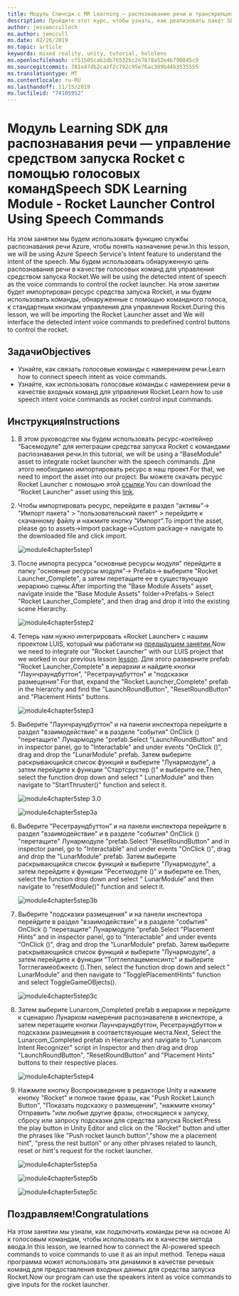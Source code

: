 ```yaml
---
title: Модуль Спичсдк с MR Learning — распознавание речи и транскрипция
description: Пройдите этот курс, чтобы узнать, как реализовать пакет SDK для службы распознавания речи Azure в приложении смешанной реальности.
author: jessemcculloch
ms.author: jemccull
ms.date: 02/26/2019
ms.topic: article
keywords: mixed reality, unity, tutorial, hololens
ms.openlocfilehash: cf51505cab2db765325c2e7b78a52e4b790845c9
ms.sourcegitcommit: 781e47db2ca2f2c792c95e76ac309b44b3535555
ms.translationtype: MT
ms.contentlocale: ru-RU
ms.lasthandoff: 11/15/2019
ms.locfileid: "74105952"
---
```

# <a name="speech-sdk-learning-module---rocket-launcher-control-using-speech-commands"></a><span data-ttu-id="b963e-104">Модуль Learning SDK для распознавания речи — управление средством запуска Rocket с помощью голосовых команд</span><span class="sxs-lookup"><span data-stu-id="b963e-104">Speech SDK Learning Module - Rocket Launcher Control Using Speech Commands</span></span>

<span data-ttu-id="b963e-105">На этом занятии мы будем использовать функцию службы распознавания речи Azure, чтобы понять назначение речи.</span><span class="sxs-lookup"><span data-stu-id="b963e-105">In this lesson, we will be using Azure Speech Service's Intent feature to understand the intent of the speech.</span></span> <span data-ttu-id="b963e-106">Мы будем использовать обнаруженную цель распознавания речи в качестве голосовых команд для управления средством запуска Rocket.</span><span class="sxs-lookup"><span data-stu-id="b963e-106">We will be using the detected intent of speech as the voice commands to control the rocket launcher.</span></span> <span data-ttu-id="b963e-107">На этом занятии будет импортирован ресурс средства запуска Rocket, и мы будем использовать команды, обнаруженные с помощью командного голоса, к стандартным кнопкам управления для управления Rocket.</span><span class="sxs-lookup"><span data-stu-id="b963e-107">During this lesson, we will be importing the Rocket Launcher asset and We will interface the detected intent voice commands to predefined control buttons to control the rocket.</span></span>

## <a name="objectives"></a><span data-ttu-id="b963e-108">Задачи</span><span class="sxs-lookup"><span data-stu-id="b963e-108">Objectives</span></span>

- <span data-ttu-id="b963e-109">Узнайте, как связать голосовые команды с намерением речи.</span><span class="sxs-lookup"><span data-stu-id="b963e-109">Learn how to connect speech intent as voice commands.</span></span>
- <span data-ttu-id="b963e-110">Узнайте, как использовать голосовые команды с намерением речи в качестве входных команд для управления Rocket.</span><span class="sxs-lookup"><span data-stu-id="b963e-110">Learn how to use speech intent voice commands as rocket control input commands.</span></span>

## <a name="instructions"></a><span data-ttu-id="b963e-111">Инструкция</span><span class="sxs-lookup"><span data-stu-id="b963e-111">Instructions</span></span>

1. <span data-ttu-id="b963e-112">В этом руководстве мы будем использовать ресурс-контейнер "Басемодуле" для интеграции средства запуска Rocket с командами распознавания речи.</span><span class="sxs-lookup"><span data-stu-id="b963e-112">In this tutorial, we will be using a "BaseModule" asset to integrate rocket launcher with the speech commands.</span></span> <span data-ttu-id="b963e-113">Для этого необходимо импортировать ресурс в наш проект.</span><span class="sxs-lookup"><span data-stu-id="b963e-113">For that, we need to import the asset into our project.</span></span> <span data-ttu-id="b963e-114">Вы можете скачать ресурс Rocket Launcher с помощью этой [ссылки](https://github.com/microsoft/MixedRealityLearning/releases/download/getting-started-v2.1.0.0/Unity.HoloLens2.GettingStarted.Tutorials.Asset.2.1.0.0.unitypackage).</span><span class="sxs-lookup"><span data-stu-id="b963e-114">You can download the "Rocket Launcher" asset using this [link](https://github.com/microsoft/MixedRealityLearning/releases/download/getting-started-v2.1.0.0/Unity.HoloLens2.GettingStarted.Tutorials.Asset.2.1.0.0.unitypackage).</span></span>

2. <span data-ttu-id="b963e-115">Чтобы импортировать ресурс, перейдите в раздел "активы"-> "Импорт пакета" > "пользовательский пакет" > перейдите к скачанному файлу и нажмите кнопку "Импорт".</span><span class="sxs-lookup"><span data-stu-id="b963e-115">To import the asset, please go to assets->Import package->Custom package-> navigate to the downloaded file and click import.</span></span>

    ![module4chapter5step1](images/module4chapter5step1.PNG)

3. <span data-ttu-id="b963e-117">После импорта ресурса "основные ресурсы модуля" перейдите в папку "основные ресурсы модуля"-> Prefabs-> выберите "Rocket Launcher_Complete", а затем перетащите ее в существующую иерархию сцены.</span><span class="sxs-lookup"><span data-stu-id="b963e-117">After importing the  "Base Module Assets" asset, navigate inside the "Base Module Assets" folder->Prefabs-> Select "Rocket Launcher_Complete", and then drag and drop it into the existing scene Hierarchy.</span></span>

    ![module4chapter5step2](images/module4chapter5step2.PNG)

4. <span data-ttu-id="b963e-119">Теперь нам нужно интегрировать «Rocket Launcher» с нашим проектом LUIS, который мы работали на [предыдущем занятии.](mrlearning-speechSDK-ch4.md)</span><span class="sxs-lookup"><span data-stu-id="b963e-119">Now we need to integrate our "Rocket Launcher" with our LUIS project that we worked in our previous lesson [lesson](mrlearning-speechSDK-ch4.md).</span></span> <span data-ttu-id="b963e-120">Для этого разверните prefab "Rocket Launcher_Complete" в иерархии и найдите кнопки "Лаунчраундбуттон", "Ресетраундбуттон" и "подсказки размещения".</span><span class="sxs-lookup"><span data-stu-id="b963e-120">For that, expand the "Rocket Launcher_Complete" prefab in the hierarchy and find the "LaunchRoundButton", "ResetRoundButton" and "Placement Hints" buttons.</span></span>

    ![module4chapter5step3](images/module4chapter5step3.PNG)

5. <span data-ttu-id="b963e-122">Выберите "Лаунчраундбуттон" и на панели инспектора перейдите в раздел "взаимодействие" и в разделе "события" OnClick () "перетащите" Лунармодуле "prefab.</span><span class="sxs-lookup"><span data-stu-id="b963e-122">Select "LaunchRoundButton" and in inspector panel, go to "Interactable" and under events "OnClick ()", drag and drop the "LunarModule" prefab.</span></span> <span data-ttu-id="b963e-123">Затем выберите раскрывающийся список функций и выберите "Лунармодуле", а затем перейдите к функции "Стартсрустер ()" и выберите ее.</span><span class="sxs-lookup"><span data-stu-id="b963e-123">Then, select the function drop down and select " LunarModule" and then navigate to "StartThruster()" function and select it.</span></span>

    ![module4chapter5step 3.0](images/module4chapter5step3.0.PNG)

    ![module4chapter5step3a](images/module4chapter5step3a.PNG)

6. <span data-ttu-id="b963e-126">Выберите "Ресетраундбуттон" и на панели инспектора перейдите в раздел "взаимодействие" и в разделе "события" OnClick () "перетащите" Лунармодуле "prefab.</span><span class="sxs-lookup"><span data-stu-id="b963e-126">Select "ResetRoundButton" and in inspector panel, go to "Interactable" and under events "OnClick ()", drag and drop the "LunarModule" prefab.</span></span> <span data-ttu-id="b963e-127">Затем выберите раскрывающийся список функций и выберите "Лунармодуле", а затем перейдите к функции "Ресетмодуле ()" и выберите ее.</span><span class="sxs-lookup"><span data-stu-id="b963e-127">Then, select the function drop down and select " LunarModule" and then navigate to "resetModule()" function and select it.</span></span>

    ![module4chapter5step3b](images/module4chapter5step3b.PNG)

7. <span data-ttu-id="b963e-129">Выберите "подсказки размещения" и на панели инспектора перейдите в раздел "взаимодействие" и в разделе "события" OnClick () "перетащите" Лунармодуле "prefab.</span><span class="sxs-lookup"><span data-stu-id="b963e-129">Select "Placement Hints" and in inspector panel, go to "Interactable" and under events "OnClick ()", drag and drop the "LunarModule" prefab.</span></span> <span data-ttu-id="b963e-130">Затем выберите раскрывающийся список функций и выберите "Лунармодуле", а затем перейдите к функции "Тогглеплацеменсинтс" и выберите Тогглегамеобжектс ().</span><span class="sxs-lookup"><span data-stu-id="b963e-130">Then, select the function drop down and select " LunarModule" and then navigate to "TogglePlacementHints" function and select ToggleGameOBjects().</span></span>

    ![module4chapter5step3c](images/module4chapter5step3c.PNG)

8. <span data-ttu-id="b963e-132">Затем выберите Lunarcom_Completed prefab в иерархии и перейдите к сценарию Лунарком намерения распознавателя в инспекторе, а затем перетащите кнопки Лаунчраундбуттон, Ресетраундбуттон и подсказки размещения в соответствующие места.</span><span class="sxs-lookup"><span data-stu-id="b963e-132">Next, Select the Lunarcom_Completed prefab in Hierarchy and navigate to "Lunarcom Intent Recognizer" script in Inspector and then drag and drop  "LaunchRoundButton", "ResetRoundButton" and "Placement Hints" buttons to their respective places.</span></span>

    ![module4chapter5step4](images/module4chapter5step4.PNG)

9. <span data-ttu-id="b963e-134">Нажмите кнопку Воспроизведение в редакторе Unity и нажмите кнопку "Rocket" и полное такие фразы, как "Push Rocket Launch Button", "Показать подсказку о размещении", "нажмите кнопку" Отправить "или любые другие фразы, относящиеся к запуску, сбросу или запросу подсказки для средства запуска Rocket.</span><span class="sxs-lookup"><span data-stu-id="b963e-134">Press the play button in Unity Editor and click on the "Rocket" button and utter the phrases like "Push rocket launch button","show me a placement hint", "press the rest button" or any other phrases related to launch, reset or hint's request for the rocket launcher.</span></span>

    ![module4chapter5step5a](images/module4chapter5step5a.PNG)

    ![module4chapter5step5b](images/module4chapter5step5b.PNG)

    ![module4chapter5step5c](images/module4chapter5step5c.PNG)

## <a name="congratulations"></a><span data-ttu-id="b963e-138">Поздравляем!</span><span class="sxs-lookup"><span data-stu-id="b963e-138">Congratulations</span></span>

<span data-ttu-id="b963e-139">На этом занятии мы узнали, как подключить команды речи на основе AI к голосовым командам, чтобы использовать их в качестве метода ввода.</span><span class="sxs-lookup"><span data-stu-id="b963e-139">In this lesson, we learned how to connect the AI-powered speech commands to voice commands to use it as an input method.</span></span> <span data-ttu-id="b963e-140">Теперь наша программа может использовать эти динамики в качестве речевых команд для предоставления входных данных для средства запуска Rocket.</span><span class="sxs-lookup"><span data-stu-id="b963e-140">Now our program can use the speakers intent as voice commands to give inputs for the rocket launcher.</span></span>
